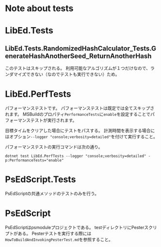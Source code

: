# Note about tests

# LibEd.Tests

## LibEd.Tests.RandomizedHashCalculator_Tests.GenerateHashAnotherSeed_ReturnAnotherHash

このテストはスキップされる。
利用可能なアルゴリズムが１つだけなので、ランダマイズできない（なのでテストも実行できない）ため。

# LibEd.PerfTests

パフォーマンステストです。
パフォーマンステストは既定では全てスキップされます。
MSBuildのプロパティ`PerformanceTests`に`enable`を設定することでパフォーマンステストが実行されます。

目標タイムをクリアした場合にテストをパスする。
計測時間を表示する場合にはオプション`--logger "console;verbosity=detailed"`を付けて実行すること。

パフォーマンステストの実行コマンドは次の通り。

```pwsh
dotnet test LibEd.PerfTests --logger "console;verbosity=detailed" -p:PerformanceTests="enable"
```

# PsEdScript.Tests

PsEdScriptの共通メソッドのテストのみを行う。

# PsEdScript

PsEdScriptはpsmoduleプロジェクトである。
testディレクトリにPesterスクリプトがある。
Pesterテストを実行する際には`HowToBuildAndInvokingPesterTest.md`を参照すること。
